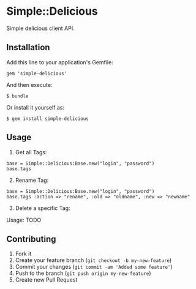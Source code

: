 # Simple::Delicious

Simple delicious client API.

## Installation

Add this line to your application's Gemfile:

    gem 'simple-delicious'

And then execute:

    $ bundle

Or install it yourself as:

    $ gem install simple-delicious

## Usage

  1. Get all Tags:
        
    base = Simple::Delicious:Base.new("login", "password")
    base.tags

  2. Rename Tag:

    base = Simple::Delicious:Base.new("login", "password")
    base.tags :action => "rename", :old => "oldname", :new => "newname"

  3. Delete a specific Tag:

     

Usage: TODO

## Contributing

1. Fork it
2. Create your feature branch (`git checkout -b my-new-feature`)
3. Commit your changes (`git commit -am 'Added some feature'`)
4. Push to the branch (`git push origin my-new-feature`)
5. Create new Pull Request
